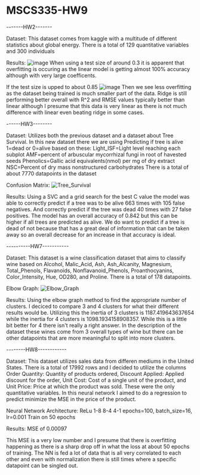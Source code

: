 # MSCS335-HW9
-------HW2-------

Dataset: 
This dataset comes from kaggle with a multitude of different statistics about global energy. There is a total of 129 quantitative variables and 300 individuals 

Results: ![image](https://github.com/user-attachments/assets/0b639edf-3068-4082-ab23-f08d9af3d898)
When using a test size of around 0.3 it is apparent that overfitting is occuring as the linear model is getting almost 100% accuracy although with very large coefficents. 

If the test size is upped to about 0.85 ![image](https://github.com/user-attachments/assets/068095c4-ca6b-4918-a038-0b210df8ecdb)
Then we see less overfitting as the dataset being trained is much smaller part of the data. Ridge is still performing better overall with R^2 and RMSE values typically better than linear although I presume that this data is very linear as there is not much difference with linear even beating ridge in some cases.


------HW3--------

Dataset: 
Utilizes both the previous dataset and a dataset about Tree Survival. In this new dataset there we are using Predicting if tree is alive 1=dead or  0=alive based on these:
Light_ISF=Light level reaching each subplot
AMF=percent of arbuscular mycorrhizal fungi in root of havested seeds
Phenolics=Gallic acid equivalents(nmol) per mg of dry extract
NSC=Percent of dry mass nonstructured carbohydrates
There is a total of about 7770 datapoints in the dataset

Confusion Matrix:
![Tree_Survival](https://github.com/user-attachments/assets/aa182a72-892e-4324-9d7b-f97188bc1d3a)

Results:
Using a SVC and a grid search for the best C value the model was able to correctly predict if a tree was to be alive 663 times with 105 false negatives. And correctly predict if the tree was dead 40 times with 27 false positives. The model has an overall accuracy of 0.842 but this can be higher if all trees are predicted as alive. We do want to predict if a tree is dead of not because that has a great deal of information that can be taken away so an overall decrease for an increase in that accuracy is ideal.


----------HW7-----------

Dataset:
This dataset is a wine classification dataset that aims to classify wine based on Alcohol, Malic_Acid, Ash, Ash_Alcanity, Magnesium, Total_Phenols, Flavanoids, Nonflavanoid_Phenols, Proanthocyanins, Color_Intensity, Hue, OD280, and Proline. 
There is a total of 178 datapoints.

Elbow Graph:
![Elbow_Graph](https://github.com/user-attachments/assets/f0a731fa-ac83-4d6a-afee-381884b668c3)

Results:
Using the elbow graph method to find the appropriate number of clusters. I deciced to compare 3 and 4 clusters for what their different results would be. Utilizing this the inertia of 3 clusters is 1187.419643637654 while the inertia for 4 clusters is 1098.1934158908357. While this is a little bit better for 4 there isn't really a right answer. In the description of the dataset these wines come from 3 overall types of wine but there can be other datapoints that are more meaningful to split into more clusters.

--------HW8------------

Dataset:
This dataset utilizes sales data from differen mediums in the United States. There is a total of 17992 rows and I decided to utilize the columns Order Quantity: Quantity of products ordered, Discount Applied: Applied discount for the order, Unit Cost: Cost of a single unit of the product, and Unit Price: Price at which the product was sold. These were the only quantitative variables. In this neural network I aimed to do a regression to predict minimize the MSE in the price of the product. 

Neural Network Architecture:
ReLu
1-8
8-4
4-1
epochs=100, batch_size=16, lr=0.001
Train on 50 epochs

Results:
MSE of 0.00097

This MSE is a very low number and I presume that there is overfitting happening as there is a sharp drop off in what the loss at about 50 epochs of training. The NN is fed a lot of data that is all very correlated to each other and even with normalization there is still times where a specific datapoint can be singled out.


